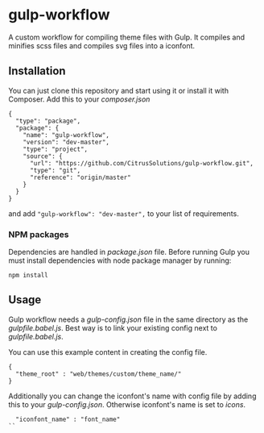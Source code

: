 # gulp-workflow
A custom workflow for compiling theme files with Gulp. It compiles and minifies scss files and compiles svg files into a iconfont.

## Installation
You can just clone this repository and start using it or install it with Composer. Add this to your _composer.json_
```
{
  "type": "package",
  "package": {
    "name": "gulp-workflow",
    "version": "dev-master",
    "type": "project",
    "source": {
      "url": "https://github.com/CitrusSolutions/gulp-workflow.git",
      "type": "git",
      "reference": "origin/master"
    }
  }
}
```

and add `"gulp-workflow": "dev-master",` to your list of requirements.

### NPM packages
Dependencies are handled in _package.json_ file. Before running Gulp you must install dependencies with node package manager by running:
```
npm install
```

## Usage
Gulp workflow needs a _gulp-config.json_ file in the same directory as the _gulpfile.babel.js_. Best way is to link your existing config next to _gulpfile.babel.js_.

You can use this example content in creating the config file.
```
{
  "theme_root" : "web/themes/custom/theme_name/"
}
```

Additionally you can change the iconfont's name with config file by adding this to your _gulp-config.json_. Otherwise iconfont's name is set to _icons_.

```
  "iconfont_name" : "font_name"
``
